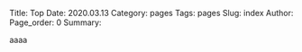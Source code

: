 Title: Top
Date: 2020.03.13
Category: pages
Tags: pages
Slug: index
Author:
Page_order: 0
Summary:

aaaa
